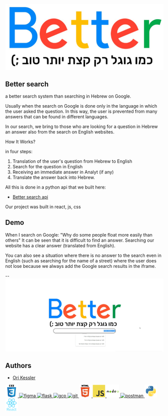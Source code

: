 ![Logo](./src/better_logo.png)

## Better search
a better search system than searching in Hebrew on Google.

Usually when the search on Google is done only in the language in which the user asked the question.
In this way, the user is prevented from many answers that can be found in different languages.

In our search, we bring to those who are looking for a question in Hebrew an answer also from the search on English websites.

How It Works?

in four steps:
1. Translation of the user's question from Hebrew to English
2. Search for the question in English
3. Receiving an immediate answer in Analyt (if any)
4. Translate the answer back into Hebrew.

All this is done in a python api that we built here:
- [Better search api](https://github.com/Orkessler/Better_search_API)

Our project was built in react, js, css


## Demo
When I search on Google:
"Why do some people float more easily than others"
It can be seen that it is difficult to find an answer.
Searching our website has a clear answer (translated from English).

You can also see a situation where there is no answer to the search even in English (such as searching for the name of a street) where the user does not lose because we always add the Google search results in the iframe.

--
![sample gif](./demo.gif)



## Authors

- [Ori Kessler](https://github.com/Orkessler)


<p align="left"> <a href="https://www.w3schools.com/css/" target="_blank" rel="noreferrer"> <img src="https://raw.githubusercontent.com/devicons/devicon/master/icons/css3/css3-original-wordmark.svg" alt="css3" width="40" height="40"/> </a> <a href="https://www.figma.com/" target="_blank" rel="noreferrer"> <img src="https://www.vectorlogo.zone/logos/figma/figma-icon.svg" alt="figma" width="40" height="40"/> </a> <a href="https://flask.palletsprojects.com/" target="_blank" rel="noreferrer"> <img src="https://www.vectorlogo.zone/logos/pocoo_flask/pocoo_flask-icon.svg" alt="flask" width="40" height="40"/> </a> <a href="https://cloud.google.com" target="_blank" rel="noreferrer"> <img src="https://www.vectorlogo.zone/logos/google_cloud/google_cloud-icon.svg" alt="gcp" width="40" height="40"/> </a> <a href="https://git-scm.com/" target="_blank" rel="noreferrer"> <img src="https://www.vectorlogo.zone/logos/git-scm/git-scm-icon.svg" alt="git" width="40" height="40"/> </a> <a href="https://www.w3.org/html/" target="_blank" rel="noreferrer"> <img src="https://raw.githubusercontent.com/devicons/devicon/master/icons/html5/html5-original-wordmark.svg" alt="html5" width="40" height="40"/> </a> <a href="https://developer.mozilla.org/en-US/docs/Web/JavaScript" target="_blank" rel="noreferrer"> <img src="https://raw.githubusercontent.com/devicons/devicon/master/icons/javascript/javascript-original.svg" alt="javascript" width="40" height="40"/> </a> <a href="https://nodejs.org" target="_blank" rel="noreferrer"> <img src="https://raw.githubusercontent.com/devicons/devicon/master/icons/nodejs/nodejs-original-wordmark.svg" alt="nodejs" width="40" height="40"/> </a> <a href="https://postman.com" target="_blank" rel="noreferrer"> <img src="https://www.vectorlogo.zone/logos/getpostman/getpostman-icon.svg" alt="postman" width="40" height="40"/> </a> <a href="https://www.python.org" target="_blank" rel="noreferrer"> <img src="https://raw.githubusercontent.com/devicons/devicon/master/icons/python/python-original.svg" alt="python" width="40" height="40"/> </a> <a href="https://reactjs.org/" target="_blank" rel="noreferrer"> <img src="https://raw.githubusercontent.com/devicons/devicon/master/icons/react/react-original-wordmark.svg" alt="react" width="40" height="40"/> </a> </p>
